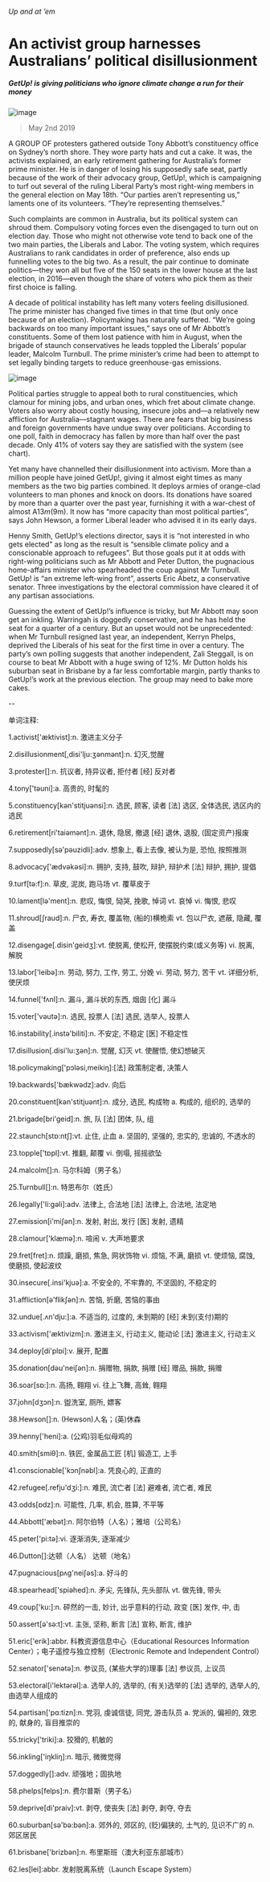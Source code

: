 ###### Up and at ’em
# An activist group harnesses Australians’ political disillusionment 
##### GetUp! is giving politicians who ignore climate change a run for their money 
![image](images/20190504_asp503.jpg) 
> May 2nd 2019 
A GROUP OF protesters gathered outside Tony Abbott’s constituency office on Sydney’s north shore. They wore party hats and cut a cake. It was, the activists explained, an early retirement gathering for Australia’s former prime minister. He is in danger of losing his supposedly safe seat, partly because of the work of their advocacy group, GetUp!, which is campaigning to turf out several of the ruling Liberal Party’s most right-wing members in the general election on May 18th. “Our parties aren’t representing us,” laments one of its volunteers. “They’re representing themselves.” 
Such complaints are common in Australia, but its political system can shroud them. Compulsory voting forces even the disengaged to turn out on election day. Those who might not otherwise vote tend to back one of the two main parties, the Liberals and Labor. The voting system, which requires Australians to rank candidates in order of preference, also ends up funnelling votes to the big two. As a result, the pair continue to dominate politics—they won all but five of the 150 seats in the lower house at the last election, in 2016—even though the share of voters who pick them as their first choice is falling. 
A decade of political instability has left many voters feeling disillusioned. The prime minister has changed five times in that time (but only once because of an election). Policymaking has naturally suffered. “We’re going backwards on too many important issues,” says one of Mr Abbott’s constituents. Some of them lost patience with him in August, when the brigade of staunch conservatives he leads toppled the Liberals’ popular leader, Malcolm Turnbull. The prime minister’s crime had been to attempt to set legally binding targets to reduce greenhouse-gas emissions. 
![image](images/20190504_ASC841.png) 
Political parties struggle to appeal both to rural constituencies, which clamour for mining jobs, and urban ones, which fret about climate change. Voters also worry about costly housing, insecure jobs and—a relatively new affliction for Australia—stagnant wages. There are fears that big business and foreign governments have undue sway over politicians. According to one poll, faith in democracy has fallen by more than half over the past decade. Only 41% of voters say they are satisfied with the system (see chart). 
Yet many have channelled their disillusionment into activism. More than a million people have joined GetUp!, giving it almost eight times as many members as the two big parties combined. It deploys armies of orange-clad volunteers to man phones and knock on doors. Its donations have soared by more than a quarter over the past year, furnishing it with a war-chest of almost A$13m ($9m). It now has “more capacity than most political parties”, says John Hewson, a former Liberal leader who advised it in its early days. 
Henny Smith, GetUp!’s elections director, says it is “not interested in who gets elected” as long as the result is “sensible climate policy and a conscionable approach to refugees”. But those goals put it at odds with right-wing politicians such as Mr Abbott and Peter Dutton, the pugnacious home-affairs minister who spearheaded the coup against Mr Turnbull. GetUp! is “an extreme left-wing front”, asserts Eric Abetz, a conservative senator. Three investigations by the electoral commission have cleared it of any partisan associations. 
Guessing the extent of GetUp!’s influence is tricky, but Mr Abbott may soon get an inkling. Warringah is doggedly conservative, and he has held the seat for a quarter of a century. But an upset would not be unprecedented: when Mr Turnbull resigned last year, an independent, Kerryn Phelps, deprived the Liberals of his seat for the first time in over a century. The party’s own polling suggests that another independent, Zali Steggall, is on course to beat Mr Abbott with a huge swing of 12%. Mr Dutton holds his suburban seat in Brisbane by a far less comfortable margin, partly thanks to GetUp!’s work at the previous election. The group may need to bake more cakes. 
-- 
 单词注释:
1.activist['æktivist]:n. 激进主义分子 
2.disillusionment[,disi'lju:ʒәnmәnt]:n. 幻灭,觉醒 
3.protester[]:n. 抗议者, 持异议者, 拒付者 [经] 反对者 
4.tony['tәuni]:a. 高贵的, 时髦的 
5.constituency[kәn'stitjuәnsi]:n. 选民, 顾客, 读者 [法] 选区, 全体选民, 选区内的选民 
6.retirement[ri'taiәmәnt]:n. 退休, 隐居, 撤退 [经] 退休, 退股, (固定资产)报废 
7.supposedly[sә'pәuzidli]:adv. 想象上, 看上去像, 被认为是, 恐怕, 按照推测 
8.advocacy['ædvәkәsi]:n. 拥护, 支持, 鼓吹, 辩护, 辩护术 [法] 辩护, 拥护, 提倡 
9.turf[tә:f]:n. 草皮, 泥炭, 跑马场 vt. 覆草皮于 
10.lament[lә'ment]:n. 悲叹, 悔恨, 恸哭, 挽歌, 悼词 vt. 哀悼 vi. 悔恨, 悲叹 
11.shroud[ʃraud]:n. 尸衣, 寿衣, 覆盖物, (船的)横桅索 vt. 包以尸衣, 遮蔽, 隐藏, 覆盖 
12.disengage[.disin'geidʒ]:vt. 使脱离, 使松开, 使摆脱约束(或义务等) vi. 脱离, 解脱 
13.labor['leibә]:n. 劳动, 努力, 工作, 劳工, 分娩 vi. 劳动, 努力, 苦干 vt. 详细分析, 使厌烦 
14.funnel['fʌnl]:n. 漏斗, 漏斗状的东西, 烟囱 [化] 漏斗 
15.voter['vәutә]:n. 选民, 投票人 [法] 选民, 选举人, 投票人 
16.instability[.instә'biliti]:n. 不安定, 不稳定 [医] 不稳定性 
17.disillusion[.disi'lu:ʒәn]:n. 觉醒, 幻灭 vt. 使醒悟, 使幻想破灭 
18.policymaking['pɔlәsi,meikiŋ]:[法] 政策制定者, 决策人 
19.backwards['bækwәdz]:adv. 向后 
20.constituent[kәn'stitjuәnt]:n. 成分, 选民, 构成物 a. 构成的, 组织的, 选举的 
21.brigade[bri'geid]:n. 旅, 队 [法] 团体, 队, 组 
22.staunch[stɒ:ntʃ]:vt. 止住, 止血 a. 坚固的, 坚强的, 忠实的, 忠诚的, 不透水的 
23.topple['tɒpl]:vt. 推翻, 颠覆 vi. 倒塌, 摇摇欲坠 
24.malcolm[]:n. 马尔科姆（男子名） 
25.Turnbull[]:n. 特恩布尔（姓氏） 
26.legally['li:gәli]:adv. 法律上, 合法地 [法] 法律上, 合法地, 法定地 
27.emission[i'miʃәn]:n. 发射, 射出, 发行 [医] 发射, 遗精 
28.clamour['klæmә]:n. 喧闹 v. 大声地要求 
29.fret[fret]:n. 烦躁, 磨损, 焦急, 网状饰物 vi. 烦恼, 不满, 磨损 vt. 使烦恼, 腐蚀, 使磨损, 使起波纹 
30.insecure[.insi'kjuә]:a. 不安全的, 不牢靠的, 不坚固的, 不稳定的 
31.affliction[ә'flikʃәn]:n. 苦恼, 折磨, 苦恼的事由 
32.undue[.ʌn'dju:]:a. 不适当的, 过度的, 未到期的 [经] 未到(支付)期的 
33.activism['æktivizm]:n. 激进主义, 行动主义, 能动论 [法] 激进主义, 行动主义 
34.deploy[di'plɒi]:v. 展开, 配置 
35.donation[dәu'neiʃәn]:n. 捐赠物, 捐款, 捐赠 [经] 赠品, 捐款, 捐赠 
36.soar[sɒ:]:n. 高扬, 翱翔 vi. 往上飞舞, 高耸, 翱翔 
37.john[dʒɔn]:n. 盥洗室, 厕所, 嫖客 
38.Hewson[]:n. (Hewson)人名；(英)休森 
39.henny['heni]:a. (公鸡)羽毛似母鸡的 
40.smith[smiθ]:n. 铁匠, 金属品工匠 [机] 锻造工, 上手 
41.conscionable['kɔnʃnәbl]:a. 凭良心的, 正直的 
42.refugee[.refju'dʒi:]:n. 难民, 流亡者 [法] 避难者, 流亡者, 难民 
43.odds[ɒdz]:n. 可能性, 几率, 机会, 胜算, 不平等 
44.Abbott['æbət]:n. 阿尔伯特（人名）；雅培（公司名） 
45.peter['pi:tә]:vi. 逐渐消失, 逐渐减少 
46.Dutton[]:达顿（人名） 达顿（地名） 
47.pugnacious[pʌg'neiʃәs]:a. 好斗的 
48.spearhead['spiәhed]:n. 矛尖, 先锋队, 先头部队 vt. 做先锋, 带头 
49.coup['ku:]:n. 砰然的一击, 妙计, 出乎意料的行动, 政变 [医] 发作, 中, 击 
50.assert[ә'sә:t]:vt. 主张, 坚称, 断言 [法] 宣称, 断言, 维护 
51.eric['erik]:abbr. 科教资源信息中心（Educational Resources Information Center）；电子遥控与独立控制（Electronic Remote and Independent Control） 
52.senator['senәtә]:n. 参议员, (某些大学的)理事 [法] 参议员, 上议员 
53.electoral[i'lektәrәl]:a. 选举人的, 选举的, (有关)选举的 [法] 选举的, 选举人的, 由选举人组成的 
54.partisan['pɑ:tizn]:n. 党羽, 虔诚信徒, 同党, 游击队员 a. 党派的, 偏袒的, 效忠的, 献身的, 盲目推崇的 
55.tricky['triki]:a. 狡猾的, 机敏的 
56.inkling['iŋkliŋ]:n. 暗示, 微微觉得 
57.doggedly[]:adv. 顽强地；固执地 
58.phelps[felps]:n. 费尔普斯（男子名） 
59.deprive[di'praiv]:vt. 剥夺, 使丧失 [法] 剥夺, 剥夺, 夺去 
60.suburban[sә'bә:bәn]:a. 郊外的, 郊区的, (贬)偏狭的, 土气的, 见识不广的 n. 郊区居民 
61.brisbane['brizbәn]:n. 布里斯班（澳大利亚东部城市） 
62.les[lei]:abbr. 发射脱离系统（Launch Escape System） 
